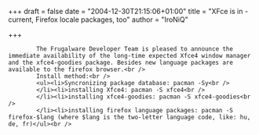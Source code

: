 
+++
draft = false
date = "2004-12-30T21:15:06+01:00"
title = "XFce is in -current, Firefox locale packages, too"
author = "IroNiQ"

+++

            The Frugalware Developer Team is pleased to announce the immediate availability of the long-time expected Xfce4 window manager and the xfce4-goodies package. Besides new language packages are available to the firefox browser.<br />
            Install method:<br />
            <ul><li>Syncronizing package database: pacman -Sy<br />
            </li><li>installing Xfce4: pacman -S xfce4<br />
            </li><li>installing xfce4-goodies: pacman -S xfce4-goodies<br />
            </li><li>installing firefox language packages: pacman -S firefox-$lang (where $lang is the two-letter language code, like: hu, de, fr)</ul><br />
            
        